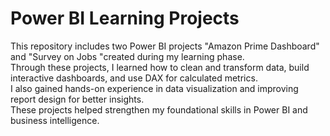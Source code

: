 # Power BI Learning Projects

This repository includes two Power BI projects "Amazon Prime Dashboard" and "Survey on Jobs "created during my learning phase.  
Through these projects, I learned how to clean and transform data, build interactive dashboards, and use DAX for calculated metrics.  
I also gained hands-on experience in data visualization and improving report design for better insights.  
These projects helped strengthen my foundational skills in Power BI and business intelligence.

